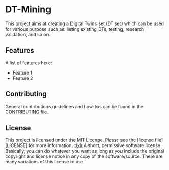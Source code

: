 # DT-Mining

This project aims at creating a Digital Twins set (DT set) which can be used for various purpose such as: listing existing DTs, testing, research validation, and so on.

## Features

A list of features here:

- Feature 1
- Feature 2

## Contributing

General contributions guidelines and how-tos can be found in the [CONTRIBUTING file](CONTRIBUTING).

## License

This project is licensed under the MIT License. Please see the [license file][LICENSE] for more information. [tl;dr](https://www.tldrlegal.com/license/mit-license) A short, permissive software license. Basically, you can do whatever you want as long as you include the original copyright and license notice in any copy of the software/source.  There are many variations of this license in use.

